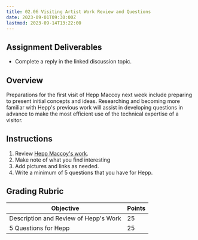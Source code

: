 ```yaml
---
title: 02.06 Visiting Artist Work Review and Questions
date: 2023-09-01T09:30:00Z
lastmod: 2023-09-14T13:22:00
---
```


## Assignment Deliverables

- Complete a reply in the linked discussion topic.

## Overview

Preparations for the first visit of Hepp Maccoy next week include preparing to present initial concepts and ideas. Researching and becoming more familiar with Hepp's previous work will assist in developing questions in advance to make the most efficient use of the technical expertise of a visitor.

## Instructions

1. Review [Hepp Maccoy's work](02-03-hepp-maccoy.md).
2. Make note of what you find interesting
3. Add pictures and links as needed.
4. Write a minimum of 5 questions that you have for Hepp.

## Grading Rubric

<div class="responsive-table-markdown">

| Objective                             | Points |
| ------------------------------------- | ------ |
| Description and Review of Hepp's Work | 25     |
| 5 Questions for Hepp                  | 25     |

</div>

